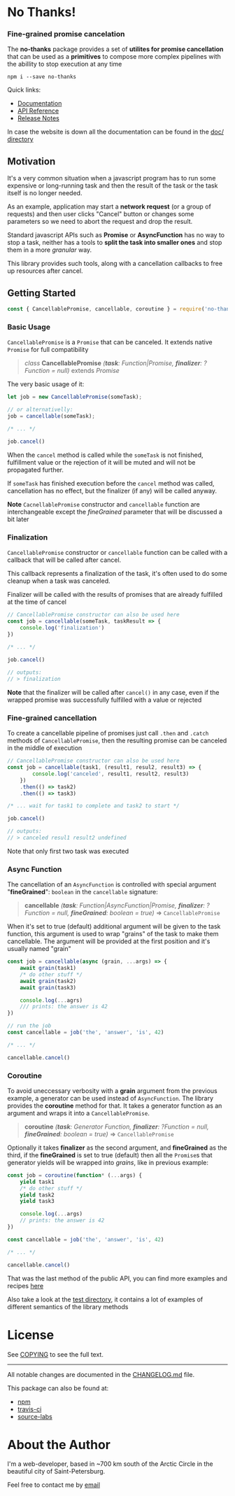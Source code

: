 # No Thanks!
### Fine-grained promise cancelation

The **no-thanks** package provides a set of **utilites for promise cancellation** that can be used as a **primitives** to compose more complex pipelines with the abillity to stop execution at any time

`npm i --save no-thanks`

Quick links:
 * [Documentation]()
 * [API Reference]()
 * [Release Notes]()

In case the website is down all the documentation can be found in the [doc/ directory](github.com/vacavaca/)

## Motivation

It's a very common situation when a javascript program has to run some expensive or long-running task and then the result of the task or the task itself is no longer needed.

As an example, application may start a **network request** (or a group of requests) and then user clicks "Cancel" button or changes some parameters so we need to abort the request and drop the result.

Standard javascript APIs such as **Promise** or **AsyncFunction** has no way to stop a task, neither has a tools to **split the task into smaller ones** and stop them in a more 
*granular* way.

This library provides such tools, along with a cancellation callbacks to free up resources after cancel.

## Getting Started

```js
const { CancellablePromise, cancellable, coroutine } = require('no-thanks')
```

### Basic Usage

`CancellablePromise` is a `Promise` that can be canceled. It extends native `Promise` for full compatibility

> *class* **CancellablePromise** *(**task**: Function|Promise, **finalizer**: ?Function = null)* extends *Promise*
 
The very basic usage of it:

```js
let job = new CancellablePromise(someTask);

// or alternativelly:
job = cancellable(someTask);

/* ... */

job.cancel()
```

When the `cancel` method is called while the `someTask` is not finished, fulfillment value or the rejection of it will be muted and will not be propagated further.

If `someTask` has finished execution before the `cancel` method was called, cancellation has no effect, but the finalizer (if any) will be called anyway. 

**Note** `CacnellablePromise` constructor and `cancellable` function are interchangeable except the *fineGrained* parameter that will be discussed a bit later

### Finalization

`CancellablePromise` constructor or `cancellable` function can be called with a callback that will be called after cancel.

This callback represents a finalization of the task, it's often used to do some cleanup when a task was canceled.

Finalizer will be called with the results of promises that are already fulfilled at the time of cancel

```js
// CancellablePromise constructor can also be used here
const job = cancellable(someTask, taskResult => { 
    console.log('finalization')
})
    
/* ... */

job.cancel()

// outputs:
// > finalization
```

**Note** that the finalizer will be called after `cancel()` in any case, even if the wrapped promise was successfully fulfilled with a value or rejected

### Fine-grained cancellation

To create a cancellable pipeline of promises just call `.then` and `.catch` methods of `CancellablePromise`, then the resulting promise can be canceled in the middle of execution 

```js
// CancellablePromise constructor can also be used here
const job = cancellable(task1, (result1, resul2, result3) => {
        console.log('canceled', result1, result2, result3)
    })
    .then(() => task2)
    .then(() => task3)

/* ... wait for task1 to complete and task2 to start */

job.cancel()

// outputs:
// > canceled resul1 result2 undefined

```

Note that only first two task was executed

### Async Function

The cancellation of an `AsyncFunction` is controlled with special argument "**fineGrained**": `boolean` in the `cancellable` signature:

> **cancellable** *(**task**: Function|AsyncFunction|Promise, **finalizer**: ?Function = null, **fineGrained**: boolean = true)* => `CancellablePromise`

When it's set to true (default) additional argument will be given to the task function, this argument is used to wrap "grains" of the task to make them cancellable. The argument will be provided at the first position and it's usually named "grain"


```js
const job = cancellable(async (grain, ...args) => {
    await grain(task1)
    /* do other stuff */
    await grain(task2)
    await grain(task3)

    console.log(...agrs)
    /// prints: the answer is 42
})

// run the job
const cancellable = job('the', 'answer', 'is', 42)

/* ... */

cancellable.cancel()
```


### Coroutine

To avoid uneccessary verbosity with a **grain** argument from the previous example, a generator can be used instead of `AsyncFunction`. The library provides the **coroutine** method for that. It takes a generator function as an argument and wraps it into a `CancellablePromise`.

> **coroutine** *(**task**: Generator Function, **finalizer**: ?Function = null, **fineGrained**: boolean = true)* => `CancellablePromise`


Optionally it takes **finalizer** as the second argument, and **fineGrained** as the third, if the **fineGrained** is set to true (default) then all the `Promise`s that generator yields will be wrapped into *grains*, like in previous example:

```js
const job = coroutine(function* (...args) {
    yield task1
    /* do other stuff */
    yield task2
    yield task3

    console.log(...args)
    // prints: the answer is 42
})

const cancellable = job('the', 'answer', 'is', 42)

/* ... */

cancellable.cancel()
```

That was the last method of the public API, you can find more examples and recipes [here](doc/examples.md)

Also take a look at the [test directory](), it contains a lot of examples of different semantics of the library methods

# License

See [COPYING](COPYING) to see the full text.

---

All notable changes are documented in the [CHANGELOG.md](CHANGELOG.md) file.

This package can also be found at:
 * [npm]()
 * [travis-ci]()
 * [source-labs]()

# About the Author

I'm a web-developer, based in ~700 km south of the Arctic Circle in the beautiful city of Saint-Petersburg.

Feel free to contact me by [email](mailto:vacavaca@fastmail.com)